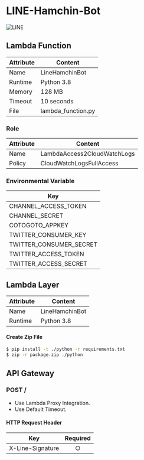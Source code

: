 # LINE-Hamchin-Bot

![LINE](https://user-images.githubusercontent.com/25927185/109787539-ace7ce00-7c51-11eb-8758-523ba582a619.png)

## Lambda Function

| Attribute | Content |
| - | - |
| Name | LineHamchinBot |
| Runtime | Python 3.8 |
| Memory | 128 MB |
| Timeout | 10 seconds |
| File | lambda_function.py |

### Role

| Attribute | Content |
| - | - |
| Name | LambdaAccess2CloudWatchLogs |
| Policy | CloudWatchLogsFullAccess |

### Environmental Variable

| Key |
| - |
| CHANNEL_ACCESS_TOKEN |
| CHANNEL_SECRET |
| COTOGOTO_APPKEY |
| TWITTER_CONSUMER_KEY |
| TWITTER_CONSUMER_SECRET |
| TWITTER_ACCESS_TOKEN |
| TWITTER_ACCESS_SECRET |

## Lambda Layer

| Attribute | Content |
| - | - |
| Name | LineHamchinBot |
| Runtime | Python 3.8 |

#### Create Zip File

```sh
$ pip install -t ./python -r requirements.txt
$ zip -r package.zip ./python
```

## API Gateway

### POST /

- Use Lambda Proxy Integration.
- Use Default Timeout.

#### HTTP Request Header

| Key | Required |
| - | :-: |
| X-Line-Signature | ○ |
